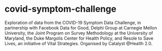 # covid-symptom-challenge
Exploration of data from the COVID-19  Symptom Data Challenge, in partnership with Facebook Data for Good, Delphi Group at Carnegie Mellon University, the Joint Program on Survey Methodology at the University of Maryland, the Duke Margolis Center for Health Policy, and Resole to Save Lives, an initiative of Vital Strategies. Organised by Catalyst @Health 2.0.
